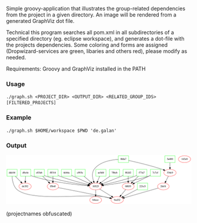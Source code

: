 Simple groovy-application that illustrates the group-related dependencies from the project in a given directory. An image will be rendered from a generated GraphViz dot file.

Technical this program searches all pom.xml in all subdirectories of a specified directory (eg. eclipse workspace), and generates a dot-file with the projects dependencies. Some coloring and forms are assigned (Dropwizard-services are green, libaries and others red), please modify as needed.

Requirements: Groovy and GraphViz installed in the PATH

### Usage

    ./graph.sh <PROJECT_DIR> <OUTPUT_DIR> <RELATED_GROUP_IDS> [FILTERED_PROJECTS] 

### Example

    ./graph.sh $HOME/workspace $PWD 'de.galan'

### Output

![Example output](https://raw.githubusercontent.com/galan/maven-graph/master/images/dependencies-01.png)

(projectnames obfuscated)

